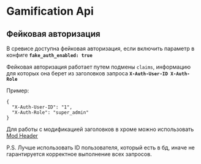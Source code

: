 # Gamification Api

## Фейковая авторизация 
В сревисе доступна фейковая авторизация, если включить параметр в конфиге **`fake_auth_enabled: true`**

Фейковая авторизация работает путем подмены `claims`, информацию для которых она берет из заголовков запроса **`X-Auth-User-ID X-Auth-Role`**

Пример:
```
{
  "X-Auth-User-ID": "1",
  "X-Auth-Role": "super_admin"
}
```

Для работы с модификацией заголовков в хроме можно использовать [Mod Header](https://modheader.com/docs?product=ModHeader)

P.S. Лучше использовать ID пользователя, который есть в бд, иначе не гарантируется корректное выполнение всех запросов.
